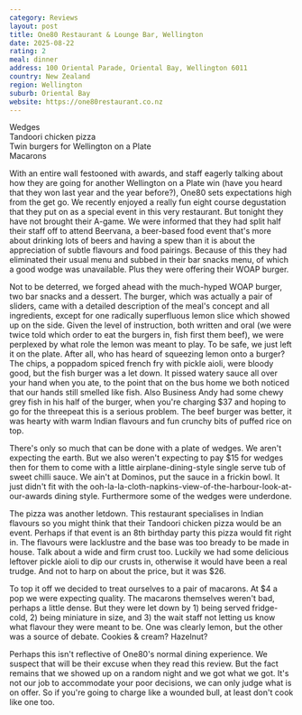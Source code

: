 ```yaml
---
category: Reviews
layout: post
title: One80 Restaurant & Lounge Bar, Wellington
date: 2025-08-22
rating: 2
meal: dinner
address: 100 Oriental Parade, Oriental Bay, Wellington 6011
country: New Zealand
region: Wellington
suburb: Oriental Bay
website: https://one80restaurant.co.nz
---
```

Wedges  
Tandoori chicken pizza  
Twin burgers for Wellington on a Plate  
Macarons    

With an entire wall festooned with awards, and staff eagerly talking about how they are going for another Wellington on a Plate win (have you heard that they won last year and the year before?), One80 sets expectations high from the get go. We recently enjoyed a really fun eight course degustation that they put on as a special event in this very restaurant. But tonight they have not brought their A-game. We were informed that they had split half their staff off to attend Beervana, a beer-based food event that's more about drinking lots of beers and having a spew than it is about the appreciation of subtle flavours and food pairings. Because of this they had eliminated their usual menu and subbed in their bar snacks menu, of which a good wodge was unavailable. Plus they were offering their WOAP burger. 

Not to be deterred, we forged ahead with the much-hyped WOAP burger, two bar snacks and a dessert. The burger, which was actually a pair of sliders, came with a detailed description of the meal's concept and all ingredients, except for one radically superfluous lemon slice which showed up on the side. Given the level of instruction, both written and oral (we were twice told which order to eat the burgers in, fish first them beef), we were perplexed by what role the lemon was meant to play. To be safe, we just left it on the plate. After all, who has heard of squeezing lemon onto a burger? The chips, a poppadom spiced french fry with pickle aioli, were bloody good, but the fish burger was a let down. It pissed watery sauce all over your hand when you ate, to the point that on the bus home we both noticed that our hands still smelled like fish. Also Business Andy had some chewy grey fish in his half of the burger, when you're charging $37 and hoping to go for the threepeat this is a serious problem. The beef burger was better, it was hearty with warm Indian flavours and fun crunchy bits of puffed rice on top. 

There's only so much that can be done with a plate of wedges. We aren't expecting the earth. But we also weren't expecting to pay $15 for wedges then for them to come with a little airplane-dining-style single serve tub of sweet chilli sauce. We ain't at Dominos, put the sauce in a frickin bowl. It just didn't fit with the ooh-la-la-cloth-napkins-view-of-the-harbour-look-at-our-awards dining style. Furthermore some of the wedges were underdone. 

The pizza was another letdown. This restaurant specialises in Indian flavours so you might think that their Tandoori chicken pizza would be an event. Perhaps if that event is an 8th birthday party this pizza would fit right in. The flavours were lacklustre and the base was too bready to be made in house. Talk about a wide and firm crust too. Luckily we had some delicious leftover pickle aioli to dip our crusts in, otherwise it would have been a real trudge. And not to harp on about the price, but it was $26. 

To top it off we decided to treat ourselves to a pair of macarons. At $4 a pop we were expecting quality. The macarons themselves weren't bad, perhaps a little dense. But they were let down by 1) being served fridge-cold, 2) being miniature in size, and 3) the wait staff not letting us know what flavour they were meant to be. One was clearly lemon, but the other was a source of debate. Cookies & cream? Hazelnut? 

Perhaps this isn't reflective of One80's normal dining experience. We suspect that will be their excuse when they read this review. But the fact remains that we showed up on a random night and we got what we got. It's not our job to accommodate your poor decisions, we can only judge what is on offer. So if you're going to charge like a wounded bull, at least don't cook like one too.